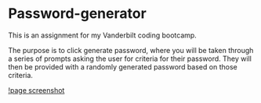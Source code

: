 # Password-generator


This is an assignment for my Vanderbilt coding bootcamp.

The purpose is to click generate password, where you will be taken through a series of prompts asking the user for criteria for their password. They will then be provided with a randomly generated password based on those criteria.

[!page screenshot](/password-generator/screen-capture.jpg)

